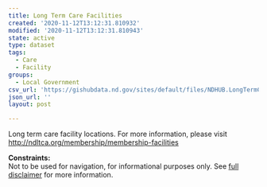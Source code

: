 ```yaml
---
title: Long Term Care Facilities
created: '2020-11-12T13:12:31.810932'
modified: '2020-11-12T13:12:31.810943'
state: active
type: dataset
tags:
  - Care
  - Facility
groups:
  - Local Government
csv_url: 'https://gishubdata.nd.gov/sites/default/files/NDHUB.LongTermCare.csv'
json_url: ''
layout: post

---
```

<p>Long term care facility locations.  For more information, please visit <a href="http://ndltca.org/membership/membership-facilities">http://ndltca.org/membership/membership-facilities</a></p>
<p><strong>Constraints:</strong><br />
Not to be used for navigation, for informational purposes only. See <a href="/north-dakota-disclaimer">full disclaimer</a> for more information.</p>

